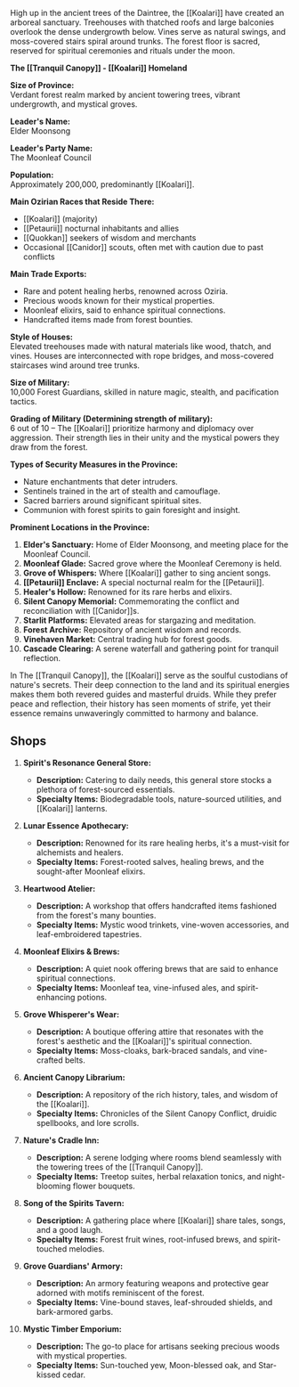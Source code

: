  High up in the ancient trees of the Daintree, the [[Koalari]] have created an arboreal sanctuary. Treehouses with thatched roofs and large balconies overlook the dense undergrowth below. Vines serve as natural swings, and moss-covered stairs spiral around trunks. The forest floor is sacred, reserved for spiritual ceremonies and rituals under the moon.

**The [[Tranquil Canopy]] - [[Koalari]] Homeland**

**Size of Province:**  
Verdant forest realm marked by ancient towering trees, vibrant undergrowth, and mystical groves.

**Leader's Name:**  
Elder Moonsong

**Leader's Party Name:**  
The Moonleaf Council

**Population:**  
Approximately 200,000, predominantly [[Koalari]].

**Main Ozirian Races that Reside There:**  
- [[Koalari]] (majority)
- [[Petaurii]] nocturnal inhabitants and allies
- [[Quokkan]] seekers of wisdom and merchants
- Occasional [[Canidor]] scouts, often met with caution due to past conflicts

**Main Trade Exports:**  
- Rare and potent healing herbs, renowned across Oziria.
- Precious woods known for their mystical properties.
- Moonleaf elixirs, said to enhance spiritual connections.
- Handcrafted items made from forest bounties.

**Style of Houses:**  
Elevated treehouses made with natural materials like wood, thatch, and vines. Houses are interconnected with rope bridges, and moss-covered staircases wind around tree trunks.

**Size of Military:**  
10,000 Forest Guardians, skilled in nature magic, stealth, and pacification tactics.

**Grading of Military (Determining strength of military):**  
6 out of 10 – The [[Koalari]] prioritize harmony and diplomacy over aggression. Their strength lies in their unity and the mystical powers they draw from the forest.

**Types of Security Measures in the Province:**  
- Nature enchantments that deter intruders.
- Sentinels trained in the art of stealth and camouflage.
- Sacred barriers around significant spiritual sites.
- Communion with forest spirits to gain foresight and insight.

**Prominent Locations in the Province:**  
1. **Elder's Sanctuary:** Home of Elder Moonsong, and meeting place for the Moonleaf Council.
2. **Moonleaf Glade:** Sacred grove where the Moonleaf Ceremony is held.
3. **Grove of Whispers:** Where [[Koalari]] gather to sing ancient songs.
4. **[[Petaurii]] Enclave:** A special nocturnal realm for the [[Petaurii]].
5. **Healer's Hollow:** Renowned for its rare herbs and elixirs.
6. **Silent Canopy Memorial:** Commemorating the conflict and reconciliation with [[Canidor]]s.
7. **Starlit Platforms:** Elevated areas for stargazing and meditation.
8. **Forest Archive:** Repository of ancient wisdom and records.
9. **Vinehaven Market:** Central trading hub for forest goods.
10. **Cascade Clearing:** A serene waterfall and gathering point for tranquil reflection.

In The [[Tranquil Canopy]], the [[Koalari]] serve as the soulful custodians of nature's secrets. Their deep connection to the land and its spiritual energies makes them both revered guides and masterful druids. While they prefer peace and reflection, their history has seen moments of strife, yet their essence remains unwaveringly committed to harmony and balance.

## Shops

1. **Spirit's Resonance General Store:**
    
    - **Description:** Catering to daily needs, this general store stocks a plethora of forest-sourced essentials.
    - **Specialty Items:** Biodegradable tools, nature-sourced utilities, and [[Koalari]] lanterns.
      
2. **Lunar Essence Apothecary:**
    
    - **Description:** Renowned for its rare healing herbs, it's a must-visit for alchemists and healers.
    - **Specialty Items:** Forest-rooted salves, healing brews, and the sought-after Moonleaf elixirs.
      
3. **Heartwood Atelier:**
    
    - **Description:** A workshop that offers handcrafted items fashioned from the forest's many bounties.
    - **Specialty Items:** Mystic wood trinkets, vine-woven accessories, and leaf-embroidered tapestries.
      
4. **Moonleaf Elixirs & Brews:**
    
    - **Description:** A quiet nook offering brews that are said to enhance spiritual connections.
    - **Specialty Items:** Moonleaf tea, vine-infused ales, and spirit-enhancing potions.
      
5. **Grove Whisperer's Wear:**
    
    - **Description:** A boutique offering attire that resonates with the forest's aesthetic and the [[Koalari]]'s spiritual connection.
    - **Specialty Items:** Moss-cloaks, bark-braced sandals, and vine-crafted belts.
      
6. **Ancient Canopy Librarium:**
    
    - **Description:** A repository of the rich history, tales, and wisdom of the [[Koalari]].
    - **Specialty Items:** Chronicles of the Silent Canopy Conflict, druidic spellbooks, and lore scrolls.
      
7. **Nature's Cradle Inn:**
    
    - **Description:** A serene lodging where rooms blend seamlessly with the towering trees of the [[Tranquil Canopy]].
    - **Specialty Items:** Treetop suites, herbal relaxation tonics, and night-blooming flower bouquets.
      
8. **Song of the Spirits Tavern:**
    
    - **Description:** A gathering place where [[Koalari]] share tales, songs, and a good laugh.
    - **Specialty Items:** Forest fruit wines, root-infused brews, and spirit-touched melodies.
      
9. **Grove Guardians' Armory:**
    
    - **Description:** An armory featuring weapons and protective gear adorned with motifs reminiscent of the forest.
    - **Specialty Items:** Vine-bound staves, leaf-shrouded shields, and bark-armored garbs.
      
10. **Mystic Timber Emporium:**
    
    - **Description:** The go-to place for artisans seeking precious woods with mystical properties.
    - **Specialty Items:** Sun-touched yew, Moon-blessed oak, and Star-kissed cedar.
      


